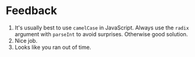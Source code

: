 # Feedback

1. It's usually best to use `camelCase` in JavaScript. Always use the `radix`
argument with `parseInt` to avoid surprises. Otherwise good solution.
2. Nice job.
3. Looks like you ran out of time.
